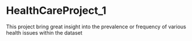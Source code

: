 # HealthCareProject_1
 This project bring great insight into the prevalence or frequency of various health issues within the dataset
